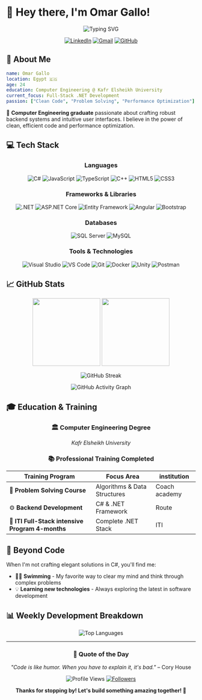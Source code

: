 # 👋 Hey there, I'm Omar Gallo!

<div align="center">
  
  ![Typing SVG](https://readme-typing-svg.herokuapp.com?font=Fira+Code&size=24&duration=3000&pause=1000&color=00D9FF&center=true&vCenter=true&width=600&lines=Software+Engineer;Full-Stack+.NET+Developer;Computer+Engineering+Graduate;Problem+Solver+%26+Code+Enthusiast;Always+Learning+Something+New!)

  [![LinkedIn](https://img.shields.io/badge/LinkedIn-0077B5?style=for-the-badge&logo=linkedin&logoColor=white)](https://www.linkedin.com/in/omar-gallo-023187229/)
  [![Gmail](https://img.shields.io/badge/Gmail-D14836?style=for-the-badge&logo=gmail&logoColor=white)](mailto:omargallow33@gmail.com)
  [![GitHub](https://img.shields.io/badge/GitHub-100000?style=for-the-badge&logo=github&logoColor=white)](https://github.com/omargallo)

</div>

## 🚀 About Me

```yaml
name: Omar Gallo
location: Egypt 🇪🇬
age: 24
education: Computer Engineering @ Kafr Elsheikh University
current_focus: Full-Stack .NET Development
passion: ["Clean Code", "Problem Solving", "Performance Optimization"]
```

🎯 **Computer Engineering graduate** passionate about crafting robust backend systems and intuitive user interfaces. I believe in the power of clean, efficient code and performance optimization.

## 💻 Tech Stack

<div align="center">

### Languages
![C#](https://img.shields.io/badge/C%23-239120?style=for-the-badge&logo=c-sharp&logoColor=white)
![JavaScript](https://img.shields.io/badge/JavaScript-F7DF1E?style=for-the-badge&logo=javascript&logoColor=black)
![TypeScript](https://img.shields.io/badge/TypeScript-007ACC?style=for-the-badge&logo=typescript&logoColor=white)
![C++](https://img.shields.io/badge/C++-00599C?style=for-the-badge&logo=c%2B%2B&logoColor=white)
![HTML5](https://img.shields.io/badge/HTML5-E34F26?style=for-the-badge&logo=html5&logoColor=white)
![CSS3](https://img.shields.io/badge/CSS3-1572B6?style=for-the-badge&logo=css3&logoColor=white)

### Frameworks & Libraries
![.NET](https://img.shields.io/badge/.NET-5C2D91?style=for-the-badge&logo=.net&logoColor=white)
![ASP.NET Core](https://img.shields.io/badge/ASP.NET_Core-0078D4?style=for-the-badge&logo=.net&logoColor=white)
![Entity Framework](https://img.shields.io/badge/Entity_Framework-512BD4?style=for-the-badge&logo=.net&logoColor=white)
![Angular](https://img.shields.io/badge/Angular-DD0031?style=for-the-badge&logo=angular&logoColor=white)
![Bootstrap](https://img.shields.io/badge/Bootstrap-563D7C?style=for-the-badge&logo=bootstrap&logoColor=white)

### Databases
![SQL Server](https://img.shields.io/badge/SQL_Server-CC2927?style=for-the-badge&logo=microsoft-sql-server&logoColor=white)
![MySQL](https://img.shields.io/badge/MySQL-4479A1?style=for-the-badge&logo=mysql&logoColor=white)

### Tools & Technologies
![Visual Studio](https://img.shields.io/badge/Visual_Studio-5C2D91?style=for-the-badge&logo=visual%20studio&logoColor=white)
![VS Code](https://img.shields.io/badge/VS_Code-0078D4?style=for-the-badge&logo=visual%20studio%20code&logoColor=white)
![Git](https://img.shields.io/badge/Git-F05032?style=for-the-badge&logo=git&logoColor=white)
![Docker](https://img.shields.io/badge/Docker-2496ED?style=for-the-badge&logo=docker&logoColor=white)
![Unity](https://img.shields.io/badge/Unity-000000?style=for-the-badge&logo=unity&logoColor=white)
![Postman](https://img.shields.io/badge/Postman-FF6C37?style=for-the-badge&logo=postman&logoColor=white)

</div>

## 📈 GitHub Stats

<div align="center">
  
  <img height="180em" src="https://github-readme-stats.vercel.app/api?username=omargallo&show_icons=true&theme=tokyonight&hide_border=true&bg_color=0D1117&count_private=true&include_all_commits=true"/>
  <img height="180em" src="https://github-readme-stats.vercel.app/api/top-langs/?username=omargallo&layout=compact&theme=tokyonight&hide_border=true&bg_color=0D1117&langs_count=6"/>
  
  ![GitHub Streak](https://github-readme-streak-stats.herokuapp.com/?user=omargallo&theme=tokyonight&hide_border=true&background=0D1117)
  
  ![GitHub Activity Graph](https://github-readme-activity-graph.vercel.app/graph?username=omargallo&theme=github-compact&bg_color=0D1117&hide_border=true&line=00D9FF&point=FFFFFF)

</div>

## 🎓 Education & Training

<div align="center">

### 🏛️ **Computer Engineering Degree**
*Kafr Elsheikh University*

### 📚 **Professional Training Completed**

| Training Program | Focus Area | institution |
|------------------|------------|----------|
| 🧠 **Problem Solving Course** | Algorithms & Data Structures | Coach academy|
| ⚙️ **Backend Development** | C# & .NET Framework | Route |
| 🚀 **ITI Full-Stack intensive Program 4-months** | Complete .NET Stack | ITI |


</div>

## 🌟 Beyond Code

When I'm not crafting elegant solutions in C#, you'll find me:

- 🏊‍♂️ **Swimming** - My favorite way to clear my mind and think through complex problems
- 💡 **Learning new technologies** - Always exploring the latest in software development

## 📊 Weekly Development Breakdown

<div align="center">

![Top Languages](https://github-readme-stats.vercel.app/api/top-langs/?username=omargallo&layout=compact&theme=tokyonight&hide_border=true&bg_color=0D1117&langs_count=6)

</div>

---

<div align="center">
  
  ### 💭 Quote of the Day
  
  *"Code is like humor. When you have to explain it, it's bad."* – Cory House
  
  ![Profile Views](https://komarev.com/ghpvc/?username=omargallo&color=blueviolet&style=flat-square)
  [![Followers](https://img.shields.io/github/followers/omargallo?style=social)](https://github.com/omargallo)
  
  **Thanks for stopping by! Let's build something amazing together! 🚀**
  
</div>
